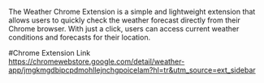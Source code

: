 The Weather Chrome Extension is a simple and lightweight extension that allows users to quickly check the weather forecast directly from their Chrome browser. With just a click, users can access current weather conditions and forecasts for their location.

#Chrome Extension Link
https://chromewebstore.google.com/detail/weather-app/jmgkmgdbipcpdmohllejnchgpoicelam?hl=tr&utm_source=ext_sidebar
